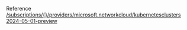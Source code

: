 Reference [/subscriptions/{}/providers/microsoft.networkcloud/kubernetesclusters 2024-05-01-preview](/Resources/mgmt-plane/L3N1YnNjcmlwdGlvbnMve30vcHJvdmlkZXJzL21pY3Jvc29mdC5uZXR3b3JrY2xvdWQva3ViZXJuZXRlc2NsdXN0ZXJz/2024-05-01-preview.xml)
